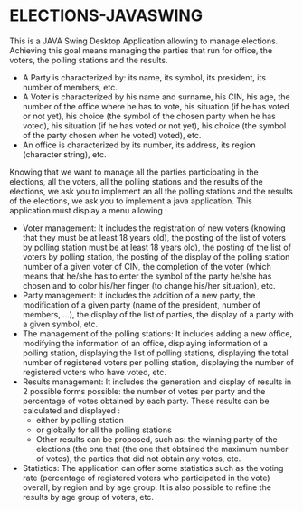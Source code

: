# ELECTIONS-JAVASWING
This is a JAVA Swing Desktop Application allowing to manage elections. Achieving this goal means 
managing the parties that run for office, the voters, the polling stations and the results.
* A Party is characterized by: its name, its symbol, its president, its number of members,
etc.
* A Voter is characterized by his name and surname, his CIN, his age, the number of the office where he has to vote, his situation (if he has voted or not yet), his choice (the symbol of the chosen party when he has voted), his 
situation (if he has voted or not yet), his choice (the symbol of the party chosen when he voted) 
voted), etc.
* An office is characterized by its number, its address, its region (character string), etc.

Knowing that we want to manage all the parties participating in the elections, all the voters, all the polling stations and the results of the elections, we ask you to implement an all the polling stations and the results of the elections, we ask you to implement a java application. This application must display a menu allowing :
* Voter management: It includes the registration of new voters (knowing that they must be at least 18 years old), the posting of the list of voters by polling station must be at least 18 years old), the posting of the list of voters by polling station, the posting of the display of the polling station number of a given voter of CIN, the completion of the voter (which means that he/she has to enter the symbol of the party he/she has chosen and to color his/her finger (to change his/her situation), etc.
* Party management: It includes the addition of a new party, the modification of a given party 
(name of the president, number of members, ...), the display of the list of parties, the display of a party with a given symbol, etc.
* The management of the polling stations: It includes adding a new office, modifying the information of an office, displaying information of a polling station, displaying the list of polling stations, displaying the total number of registered voters per polling station, displaying the number of registered voters who have voted, etc.
* Results management: It includes the generation and display of results in 2 possible forms 
possible: the number of votes per party and the percentage of votes obtained by each party. These results can be calculated and displayed :
  * either by polling station
  * or globally for all the polling stations
  * Other results can be proposed, such as: the winning party of the elections (the one that 
(the one that obtained the maximum number of votes), the parties that did not obtain any votes, etc.
* Statistics: The application can offer some statistics such as the voting rate  (percentage of registered voters who participated in the vote) overall, by region and by age group. It is also possible to refine the results by age group of voters, etc.


